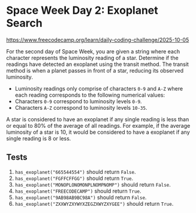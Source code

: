 # Space Week Day 2: Exoplanet Search

https://www.freecodecamp.org/learn/daily-coding-challenge/2025-10-05

For the second day of Space Week, you are given a string where each character represents the luminosity reading of a star. Determine if the readings have detected an exoplanet using the transit method. The transit method is when a planet passes in front of a star, reducing its observed luminosity.

- Luminosity readings only comprise of characters `0-9` and `A-Z` where each reading corresponds to the following numerical values:
- Characters `0-9` correspond to luminosity levels `0-9`.
- Characters `A-Z` correspond to luminosity levels `10-35`.

A star is considered to have an exoplanet if any single reading is less than or equal to 80% of the average of all readings. For example, if the average luminosity of a star is 10, it would be considered to have a exoplanet if any single reading is 8 or less.

## Tests

1. `has_exoplanet("665544554")` should return `False`.
1. `has_exoplanet("FGFFCFFGG")` should return `True`.
1. `has_exoplanet("MONOPLONOMONPLNOMPNOMP")` should return `False`.
1. `has_exoplanet("FREECODECAMP")` should return `True`.
1. `has_exoplanet("9AB98AB9BC98A")` should return `False`.
1. `has_exoplanet("ZXXWYZXYWYXZEGZXWYZXYGEE")` should return `True`.
